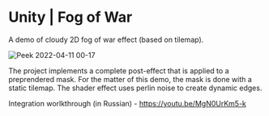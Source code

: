 # Unity | Fog of War
A demo of cloudy 2D fog of war effect (based on tilemap).

![Peek 2022-04-11 00-17](https://user-images.githubusercontent.com/6159734/162640281-77af2732-efa6-4049-8329-f773f9f522f9.gif)

The project implements a complete post-effect that is applied to a preprendered mask.
For the matter of this demo, the mask is done with a static tilemap.
The shader effect uses perlin noise to create dynamic edges.

Integration worlkthrough (in Russian) -
https://youtu.be/MgN0UrKm5-k
